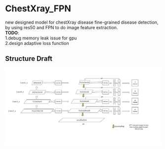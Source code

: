# ChestXray_FPN
new designed model for chestXray disease fine-grained disease detection, by using res50 and FPN to do image feature extraction.  
**TODO**:  
1.debug memory leak issue for gpu  
2.design adaptive loss function  

## Structure Draft
![](/structure_draft.png)
